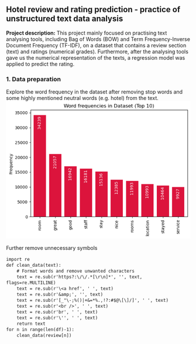## Hotel review and rating prediction - practice of unstructured text data analysis

**Project description:** This project mainly focused on practising text analysing tools, including Bag of Words (BOW) and Term Frequency-Inverse Document Frequency (TF-IDF), on a dataset that contains a review section (text) and ratings (numerical grades). Furthermore, after the analysing tools gave us the numerical representation of the texts, a regression model was applied to predict the rating.

### 1. Data preparation

Explore the word frequency in the dataset after removing stop words and some highly mentioned neutral words (e.g. hotel) from the text.
<img src="images/hotel_review_word_freq.png?raw=true"/>

Further remove unnecessary symbols

```
import re
def clean_data(text):
    # Format words and remove unwanted characters
    text = re.sub(r'https?:\/\/.*[\r\n]*', '', text, flags=re.MULTILINE)
    text = re.sub(r'\<a href', ' ', text)
    text = re.sub(r'&amp;', '', text) 
    text = re.sub(r'[_"\-;%()|+&=*%.,!?:#$@\[\]/]', ' ', text)
    text = re.sub(r'<br />', ' ', text)
    text = re.sub(r'br', ' ', text)
    text = re.sub(r'\'', ' ', text)
    return text
for n in range(len(df)-1):
    clean_data(review[n]) 
```
